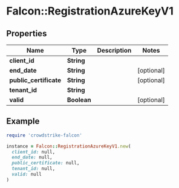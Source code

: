 # Falcon::RegistrationAzureKeyV1

## Properties

| Name | Type | Description | Notes |
| ---- | ---- | ----------- | ----- |
| **client_id** | **String** |  |  |
| **end_date** | **String** |  | [optional] |
| **public_certificate** | **String** |  | [optional] |
| **tenant_id** | **String** |  |  |
| **valid** | **Boolean** |  | [optional] |

## Example

```ruby
require 'crowdstrike-falcon'

instance = Falcon::RegistrationAzureKeyV1.new(
  client_id: null,
  end_date: null,
  public_certificate: null,
  tenant_id: null,
  valid: null
)
```

